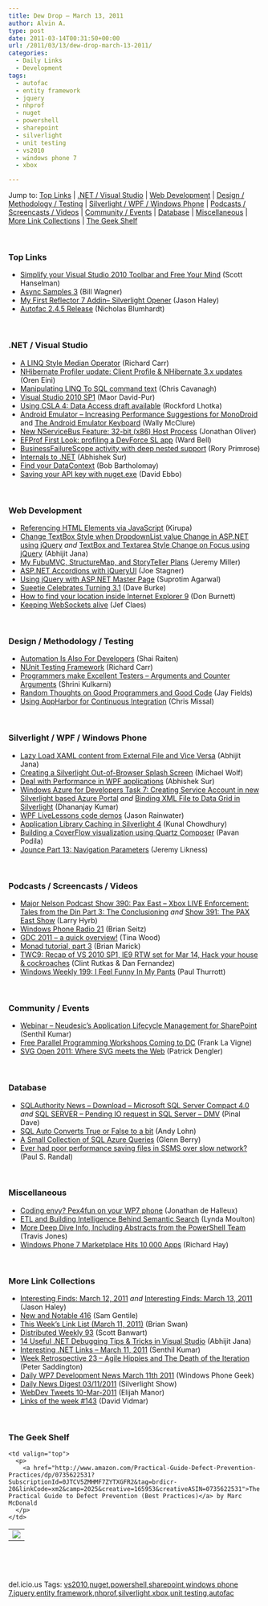 ```yaml
---
title: Dew Drop – March 13, 2011
author: Alvin A.
type: post
date: 2011-03-14T00:31:50+00:00
url: /2011/03/13/dew-drop-march-13-2011/
categories:
  - Daily Links
  - Development
tags:
  - autofac
  - entity framework
  - jquery
  - nhprof
  - nuget
  - powershell
  - sharepoint
  - silverlight
  - unit testing
  - vs2010
  - windows phone 7
  - xbox

---
```

Jump to: [Top Links][1] | [.NET / Visual Studio][2] | [Web Development][3] | [Design / Methodology / Testing][4] | [Silverlight / WPF / Windows Phone][5] | [Podcasts / Screencasts / Videos][6] | [Community / Events][7] | [Database][8] | [Miscellaneous][9] | [More Link Collections][10] | [The Geek Shelf][11] 

&#160;

### <a name="top"></a>Top Links

  * [Simplify your Visual Studio 2010 Toolbar and Free Your Mind][12] (Scott Hanselman)
  * [Async Samples 3][13] (Bill Wagner)
  * [My First Reflector 7 Addin– Silverlight Opener][14] (Jason Haley)
  * [Autofac 2.4.5 Release][15] (Nicholas Blumhardt)

&#160;

### <a name="dotnet"></a>.NET / Visual Studio

  * [A LINQ Style Median Operator][16] (Richard Carr)
  * [NHibernate Profiler update: Client Profile & NHibernate 3.x updates][17] (Oren Eini)
  * [Manipulating LINQ To SQL command text][18] (Chris Cavanagh)
  * [Visual Studio 2010 SP1][19] (Maor David-Pur)
  * [Using CSLA 4: Data Access draft available][20] (Rockford Lhotka)
  * [Android Emulator &#8211; Increasing Performance Suggestions for MonoDroid][21] and [The Android Emulator Keyboard][22] (Wally McClure)
  * [New NServiceBus Feature: 32-bit (x86) Host Process][23] (Jonathan Oliver)
  * [EFProf First Look: profiling a DevForce SL app][24] (Ward Bell)
  * [BusinessFailureScope activity with deep nested support][25] (Rory Primrose)
  * [Internals to .NET][26] (Abhishek Sur)
  * [Find your DataContext][27] (Bob Bartholomay)
  * [Saving your API key with nuget.exe][28] (David Ebbo)

&#160;

### <a name="web"></a>Web Development

  * [Referencing HTML Elements via JavaScript][29] (Kirupa)
  * [Change TextBox Style when DropdownList value Change in ASP.NET using jQuery][30] _and_ [TextBox and Textarea Style Change on Focus using jQuery][31] (Abhijit Jana)
  * [My FubuMVC, StructureMap, and StoryTeller Plans][32] (Jeremy Miller)
  * [ASP.NET Accordions with jQueryUI][33] (Joe Stagner)
  * [Using jQuery with ASP.NET Master Page][34] (Suprotim Agarwal)
  * [Sueetie Celebrates Turning 3.1][35] (Dave Burke)
  * [How to find your location inside Internet Explorer 9][36] (Don Burnett)
  * [Keeping WebSockets alive][37] (Jef Claes)

&#160;

### <a name="design"></a>Design / Methodology / Testing

  * [Automation Is Also For Developers][38] (Shai Raiten)
  * [NUnit Testing Framework][39] (Richard Carr)
  * [Programmers make Excellent Testers &#8211; Arguments and Counter Arguments][40] (Shrini Kulkarni)
  * [Random Thoughts on Good Programmers and Good Code][41] (Jay Fields)
  * [Using AppHarbor for Continuous Integration][42] (Chris Missal)

&#160;

### <a name="silverlight"></a>Silverlight / WPF / Windows Phone

  * [Lazy Load XAML content from External File and Vice Versa][43] (Abhijit Jana)
  * [Creating a Silverlight Out-of-Browser Splash Screen][44] (Michael Wolf)
  * [Deal with Performance in WPF applications][45] (Abhishek Sur)
  * [Windows Azure for Developers Task 7: Creating Service Account in new Silverlight based Azure Portal][46] _and_ [Binding XML File to Data Grid in Silverlight][47] (Dhananjay Kumar)
  * [WPF LiveLessons code demos][48] (Jason Rainwater)
  * [Application Library Caching in Silverlight 4][49] (Kunal Chowdhury)
  * [Building a CoverFlow visualization using Quartz Composer][50] (Pavan Podila)
  * [Jounce Part 13: Navigation Parameters][51] (Jeremy Likness)

&#160;

### <a name="podcasts"></a>Podcasts / Screencasts / Videos

  * <a href="http://feedproxy.google.com/~r/MajorNelsonblogcast/~3/oU7SFhb5A2k/show-390-xbox-live-enforcement-tales-from-the-din-part-3-the-conclusioning.aspx" target="_blank">Major Nelson Podcast Show 390: Pax East &#8211; Xbox LIVE Enforcement: Tales from the Din Part 3: The Conclusioning</a> _and_ [Show 391: The PAX East Show][52] (Larry Hyrb)
  * [Windows Phone Radio 21][53] (Brian Seitz)
  * [GDC 2011 &#8211; a quick overview!][54] (Tina Wood)
  * [Monad tutorial, part 3][55] (Brian Marick)
  * [TWC9: Recap of VS 2010 SP1, IE9 RTW set for Mar 14, Hack your house & cockroaches][56] (Clint Rutkas & Dan Fernandez)
  * [Windows Weekly 199: I Feel Funny In My Pants][57] (Paul Thurrott)

&#160;

### <a name="events"></a>Community / Events

  * [Webinar – Neudesic’s Application Lifecycle Management for SharePoint][58] (Senthil Kumar)
  * [Free Parallel Programming Workshops Coming to DC][59] (Frank La Vigne)
  * [SVG Open 2011: Where SVG meets the Web][60] (Patrick Dengler)

&#160;

### <a name="db"></a>Database

  * [SQLAuthority News – Download – Microsoft SQL Server Compact 4.0][61] _and_ [SQL SERVER – Pending IO request in SQL Server – DMV][62] (Pinal Dave)
  * [SQL Auto Converts True or False to a bit][63] (Andy Lohn)
  * [A Small Collection of SQL Azure Queries][64] (Glenn Berry)
  * [Ever had poor performance saving files in SSMS over slow network?][65] (Paul S. Randal)

&#160;

### <a name="misc"></a>Miscellaneous

  * [Coding envy? Pex4fun on your WP7 phone][66] (Jonathan de Halleux)
  * [ETL and Building Intelligence Behind Semantic Search][67] (Lynda Moulton)
  * [More Deep Dive Info, Including Abstracts from the PowerShell Team][68] (Travis Jones)
  * [Windows Phone 7 Marketplace Hits 10,000 Apps][69] (Richard Hay)

&#160;

### <a name="links"></a>More Link Collections

  * [Interesting Finds: March 12, 2011][70] _and_ [Interesting Finds: March 13, 2011][71] (Jason Haley)
  * [New and Notable 416][72] (Sam Gentile)
  * [This Week’s Link List (March 11, 2011)][73] (Brian Swan)
  * [Distributed Weekly 93][74] (Scott Banwart)
  * [14 Useful .NET Debugging Tips & Tricks in Visual Studio][75] (Abhijit Jana)
  * [Interesting .NET Links – March 11, 2011][76] (Senthil Kumar)
  * [Week Retrospective 23 – Agile Hippies and The Death of the Iteration][77] (Peter Saddington)
  * [Daily WP7 Development News March 11th 2011][78] (Windows Phone Geek)
  * [Daily News Digest 03/11/2011][79] (Silverlight Show)
  * <a href="http://webdevtweets.blogspot.com/2011/03/10-mar-2011.html" target="_blank">WebDev Tweets 10-Mar-2011</a> (Elijah Manor)
  * [Links of the week #143][80] (David Vidmar)

&#160;

### <a name="shelf"></a>The Geek Shelf

<table border="0" cellspacing="0" cellpadding="0">
  <tr>
    <td>
      <img data-recalc-dims="1" decoding="async" src="https://i0.wp.com/ecx.images-amazon.com/images/I/51CTutCC0fL._SL160_.jpg?w=660" />
    </td>
    
    <td valign="top">
      <p>
        <a href="http://www.amazon.com/Practical-Guide-Defect-Prevention-Practices/dp/0735622531?SubscriptionId=0JTCV5ZMHMF7ZYTXGFR2&tag=brdicr-20&linkCode=xm2&camp=2025&creative=165953&creativeASIN=0735622531">The Practical Guide to Defect Prevention (Best Practices)</a> by Marc McDonald
      </p>
    </td>
  </tr>
</table>

&#160;

<div style="padding-bottom: 0px; margin: 0px; padding-left: 0px; padding-right: 0px; display: inline; float: none; padding-top: 0px" id="scid:C16BAC14-9A3D-4c50-9394-FBFEF7A93539:a5bedaec-ff4d-4795-a5e3-d6d6ab921ec1" class="wlWriterEditableSmartContent">
  <!--dotnetkickit-->
</div>

&#160;

<div style="padding-bottom: 0px; margin: 0px; padding-left: 0px; padding-right: 0px; display: inline; float: none; padding-top: 0px" id="scid:0767317B-992E-4b12-91E0-4F059A8CECA8:ffba5db1-a2a9-45e7-931d-cbdf4b0ad7d6" class="wlWriterEditableSmartContent">
  del.icio.us Tags: <a href="http://del.icio.us/popular/vs2010" rel="tag">vs2010</a>,<a href="http://del.icio.us/popular/nuget" rel="tag">nuget</a>,<a href="http://del.icio.us/popular/powershell" rel="tag">powershell</a>,<a href="http://del.icio.us/popular/sharepoint" rel="tag">sharepoint</a>,<a href="http://del.icio.us/popular/windows+phone+7" rel="tag">windows phone 7</a>,<a href="http://del.icio.us/popular/jquery" rel="tag">jquery</a>,<a href="http://del.icio.us/popular/entity+framework" rel="tag">entity framework</a>,<a href="http://del.icio.us/popular/nhprof" rel="tag">nhprof</a>,<a href="http://del.icio.us/popular/silverlight" rel="tag">silverlight</a>,<a href="http://del.icio.us/popular/xbox" rel="tag">xbox</a>,<a href="http://del.icio.us/popular/unit+testing" rel="tag">unit testing</a>,<a href="http://del.icio.us/popular/autofac" rel="tag">autofac</a>
</div>

 [1]: https://morningdew-bpc6g3a0fgaxdxcu.eastus2-01.azurewebsites.net/#top
 [2]: https://morningdew-bpc6g3a0fgaxdxcu.eastus2-01.azurewebsites.net/#dotnet
 [3]: https://morningdew-bpc6g3a0fgaxdxcu.eastus2-01.azurewebsites.net/#web
 [4]: https://morningdew-bpc6g3a0fgaxdxcu.eastus2-01.azurewebsites.net/#design
 [5]: https://morningdew-bpc6g3a0fgaxdxcu.eastus2-01.azurewebsites.net/#silverlight
 [6]: https://morningdew-bpc6g3a0fgaxdxcu.eastus2-01.azurewebsites.net/#podcasts
 [7]: https://morningdew-bpc6g3a0fgaxdxcu.eastus2-01.azurewebsites.net/#events
 [8]: https://morningdew-bpc6g3a0fgaxdxcu.eastus2-01.azurewebsites.net/#db
 [9]: https://morningdew-bpc6g3a0fgaxdxcu.eastus2-01.azurewebsites.net/#misc
 [10]: https://morningdew-bpc6g3a0fgaxdxcu.eastus2-01.azurewebsites.net/#links
 [11]: https://morningdew-bpc6g3a0fgaxdxcu.eastus2-01.azurewebsites.net/#shelf
 [12]: http://feedproxy.google.com/~r/ScottHanselman/~3/LT0e4gnEU0w/SimplifyYourVisualStudio2010ToolbarAndFreeYourMind.aspx
 [13]: http://feedproxy.google.com/~r/billwagner/~3/GZsHsg9cTBc/AsyncSamples3
 [14]: http://jasonhaley.com/blog/post.aspx?id=3f5900e2-d66f-4d0e-a1ff-4f0052881b75
 [15]: http://nblumhardt.com/2011/03/autofac-2-4-5-release/
 [16]: http://feedproxy.google.com/~r/BlackwaspLatestAdditions/~3/prsZ3eTHALw/LinqMedian.aspx
 [17]: http://feedproxy.google.com/~r/AyendeRahien/~3/sXsWtJ65INE/nhibernate-profiler-update-client-profile-amp-nhibernate-3.x-updates.aspx
 [18]: http://chriscavanagh.wordpress.com/2011/03/12/manipulating-linq-to-sql-command-text/
 [19]: http://feeds.maordavid.com/~r/maor/~3/8iFRN0JUwqg/
 [20]: http://www.lhotka.net/weblog/UsingCSLA4DataAccessDraftAvailable.aspx
 [21]: http://morewally.com/cs/blogs/wallym/archive/2011/03/11/android-emulator-increasing-performance-suggestions-for-monodroid.aspx
 [22]: http://morewally.com/cs/blogs/wallym/archive/2011/03/11/the-android-emulator-keyboard.aspx
 [23]: http://feedproxy.google.com/~r/joliver/~3/qKM_nkP4wRU/new-nservicebus-feature-32-bit-x86-host.html
 [24]: http://neverindoubtnet.blogspot.com/2011/03/efprof-first-look-profiling-devforce-sl.html
 [25]: http://feedproxy.google.com/~r/RoryPrimrose/~3/ChWb43AQCEw/post.aspx
 [26]: http://feedproxy.google.com/~r/abhisheksur/WTgI/~3/TcGk8q7NH8g/internals-to-net.html
 [27]: http://blog.flexforcefive.com/?p=448
 [28]: http://feedproxy.google.com/~r/DavidEbbo/~3/wi0Bo5PfUUM/saving-your-api-key-with-nugetexe.html
 [29]: http://www.kirupa.com/html5/referencing_html_elements_via_javascript.htm
 [30]: http://dailydotnettips.com/2011/03/12/change-textbox-style-with-dropdownlist-value-change-in-asp-net-using-jquery/
 [31]: http://dailydotnettips.com/2011/03/13/textbox-and-textarea-style-change-on-focus-using-jquery/
 [32]: http://feedproxy.google.com/~r/CodeBetter/~3/r-NKqqkd8as/
 [33]: http://feedproxy.google.com/~r/MSJoe/~3/0FjweLb1cS8/
 [34]: http://feedproxy.google.com/~r/netCurryRecentArticles/~3/lkGzfq2QDMA/ShowArticle.aspx
 [35]: http://feedproxy.google.com/~r/DaveBurke/~3/tUZOmIR5jWc/post.aspx
 [36]: http://feedproxy.google.com/~r/d4dotnet/~3/7lDyLU5dZf4/post.aspx
 [37]: http://feedproxy.google.com/~r/DiaryOfAnetDeveloperByJefClaes/~3/aVvvtiYofEE/keeping-websockets-alive.html
 [38]: http://feedproxy.google.com/~r/ShaiRaiten/~3/4juR8uDu3EI/automation-is-also-for-developers.aspx
 [39]: http://feedproxy.google.com/~r/BlackwaspLatestAdditions/~3/6Qnsm0K509w/NUnit.aspx
 [40]: http://shrinik.blogspot.com/2011/03/programmers-make-excellent-testers.html
 [41]: http://feedproxy.google.com/~r/jayfields/mjKQ/~3/YBl-1VwBpJI/random-thoughts-on-good-programmers-and.html
 [42]: http://feedproxy.google.com/~r/LosTechies/~3/xAFnm_B8Mtg/using-appharbor-for-continuous-integration.aspx
 [43]: http://dailydotnettips.com/2011/03/11/lazy-load-xaml-content-from-external-file-and-vice-versa/
 [44]: http://blogs.cynergysystems.com/2011/02/25/creating-a-silverlight-out-of-browser-splash-screen/
 [45]: http://feedproxy.google.com/~r/abhisheksur/WTgI/~3/bsKTdSLQ7TI/deal-with-cpu-usage-in-wpf-applications.html
 [46]: http://debugmode.net/2011/03/13/windows-azure-for-developers-task-7-creating-service-account-in-new-silverlight-based-azure-portal/
 [47]: http://debugmode.net/2011/03/14/binding-xml-file-to-data-grid-in-silverlight/
 [48]: http://attachedwpf.com/blog/2011/03/13/wpf-livelessons-code-demos/
 [49]: http://feedproxy.google.com/~r/kunal2383/~3/YHmmSnGRw8s/application-library-caching-in.html
 [50]: http://feedproxy.google.com/~r/Pixel-In-Gene/~3/ieukD9II4g0/
 [51]: http://feedproxy.google.com/~r/CSharperImage/~3/urwVIrR8hS8/jounce-part-13-navigation-parameters.html
 [52]: http://feedproxy.google.com/~r/MajorNelsonblogcast/~3/kXF851aHh-0/show-391-the-pax-east-show.aspx
 [53]: http://windowsteamblog.com/windows_phone/b/windowsphone/archive/2011/03/12/windows-phone-radio-21.aspx
 [54]: http://channel9.msdn.com/Shows/InsideXbox/GDC-2011-a-quick-overview
 [55]: http://www.exampler.com/blog/2011/03/12/monad-tutorial-part-3/
 [56]: http://channel9.msdn.com/Shows/This+Week+On+Channel+9/TWC9-Recap-of-VS-2010-SP1-IE9-RTW-set-for-Mar-14-Hack-your-house--cockroaches
 [57]: http://www.winsupersite.com/article/Podcast-2/Windows-Weekly-199-I-Feel-Funny-In-My-Pants.aspx
 [58]: http://techblog.ginktage.com/2011/03/webinar-neudesics-application-lifecycle-management-for-sharepoint/
 [59]: http://franksworld.com/blog/archive/2011/03/12/12396.aspx
 [60]: http://blogs.msdn.com/b/ie/archive/2011/03/12/svg-open-2011-where-svg-meets-the-web.aspx
 [61]: http://blog.sqlauthority.com/2011/03/12/sqlauthority-news-download-microsoft-sql-server-compact-4-0/
 [62]: http://blog.sqlauthority.com/2011/03/13/sql-server-pending-io-request-in-sql-server-dmv/
 [63]: http://feedproxy.google.com/~r/sqlserverpedia/~3/QAj2ITkuvDw/
 [64]: http://www.sqlservercentral.com/blogs/glennberry/archive/2011/03/11/a-small-collection-of-sql-azure-queries.aspx
 [65]: http://feedproxy.google.com/~r/PaulSRandal/~3/CiE4wHjffcI/post.aspx
 [66]: http://feedproxy.google.com/~r/PelisFarm/~3/AUVDS1Y3pq0/CodingEnvyPex4funOnYourWP7Phone.aspx
 [67]: http://gilbane.com/search_blog/2011/03/etl_and_building_intelligence_behind_semantic_search.html
 [68]: http://blogs.msdn.com/b/powershell/archive/2011/03/13/more-deep-dive-info-including-abstracts-from-the-powershell-team.aspx
 [69]: http://www.windowsobserver.com/2011/03/12/windows-phone-7-marketplace-hits-10000-apps/
 [70]: http://jasonhaley.com/blog/post.aspx?id=9cef87fa-3ca9-4085-9f0a-2bb3583a9d24
 [71]: http://jasonhaley.com/blog/post.aspx?id=0065ed1c-36f2-4596-9307-a664789d9800
 [72]: http://feedproxy.google.com/~r/SamGentile/~3/Mo9VFuGmf2Q/
 [73]: http://blogs.msdn.com/b/brian_swan/archive/2011/03/11/this-week-s-link-list-march-11-2011.aspx
 [74]: http://feedproxy.google.com/~r/roguetechnology/~3/yJ7yomMFsRA/
 [75]: http://abhijitjana.net/2011/03/12/14-useful-net-debugging-tips-tricks-in-visual-studio/
 [76]: http://techblog.ginktage.com/2011/03/interesting-net-links-march-11-2011/
 [77]: http://feedproxy.google.com/~r/agilescout/~3/lnRm0M887Cw/
 [78]: http://www.windowsphonegeek.com/news/daily-wp7-development-news-march-11th-2011
 [79]: http://feedproxy.google.com/~r/silverlightshow/~3/zl6pRz7R9v0/Daily-News-Digest-03-11-2011.aspx
 [80]: http://feeds.vidmar.net/~r/BiteMyBytes/~3/iBhSYpFfbBw/links-of-the-week-143-again.aspx